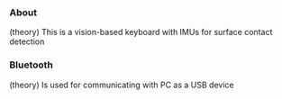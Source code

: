 ### About

(theory) This is a vision-based keyboard with IMUs for surface contact detection

### Bluetooth

(theory) Is used for communicating with PC as a USB device
